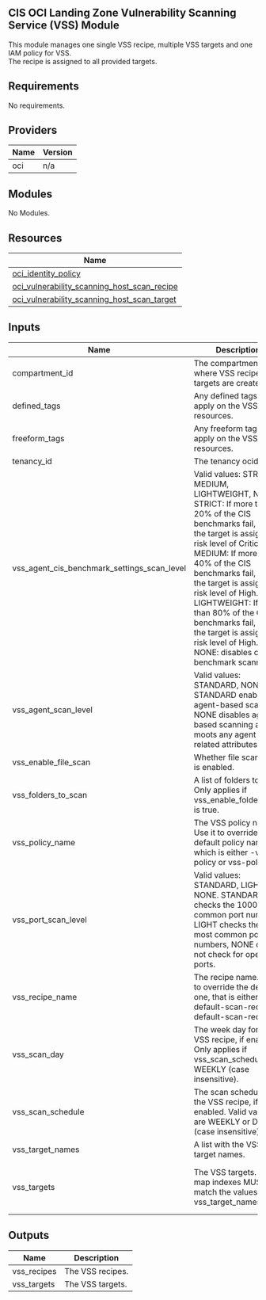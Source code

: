 ## CIS OCI Landing Zone Vulnerability Scanning Service (VSS) Module

This module manages one single VSS recipe, multiple VSS targets and one IAM policy for VSS.  
The recipe is assigned to all provided targets.

## Requirements

No requirements.

## Providers

| Name | Version |
|------|---------|
| oci | n/a |

## Modules

No Modules.

## Resources

| Name |
|------|
| [oci_identity_policy](https://registry.terraform.io/providers/oracle/oci/latest/docs/resources/identity_policy) |
| [oci_vulnerability_scanning_host_scan_recipe](https://registry.terraform.io/providers/oracle/oci/latest/docs/resources/vulnerability_scanning_host_scan_recipe) |
| [oci_vulnerability_scanning_host_scan_target](https://registry.terraform.io/providers/oracle/oci/latest/docs/resources/vulnerability_scanning_host_scan_target) |

## Inputs

| Name | Description | Type | Default | Required |
|------|-------------|------|---------|:--------:|
| compartment\_id | The compartment ocid where VSS recipes and targets are created. | `string` | n/a | yes |
| defined\_tags | Any defined tags to apply on the VSS resources. | `map(string)` | `null` | no |
| freeform\_tags | Any freeform tags to apply on the VSS resources. | `map(string)` | `null` | no |
| tenancy\_id | The tenancy ocid. | `string` | n/a | yes |
| vss\_agent\_cis\_benchmark\_settings\_scan\_level | Valid values: STRICT, MEDIUM, LIGHTWEIGHT, NONE. STRICT: If more than 20% of the CIS benchmarks fail, then the target is assigned a risk level of Critical. MEDIUM: If more than 40% of the CIS benchmarks fail, then the target is assigned a risk level of High. LIGHTWEIGHT: If more than 80% of the CIS benchmarks fail, then the target is assigned a risk level of High. NONE: disables cis benchmark scanning. | `string` | `"MEDIUM"` | no |
| vss\_agent\_scan\_level | Valid values: STANDARD, NONE. STANDARD enables agent-based scanning. NONE disables agent-based scanning and moots any agent related attributes. | `string` | `"STANDARD"` | no |
| vss\_enable\_file\_scan | Whether file scanning is enabled. | `bool` | `false` | no |
| vss\_folders\_to\_scan | A list of folders to scan. Only applies if vss\_enable\_folder\_scan is true. | `list(string)` | n/a | yes |
| vss\_policy\_name | The VSS policy name. Use it to override the default policy name, which is either <name-prefix>-vss-policy or vss-policy. | `string` | `null` | no |
| vss\_port\_scan\_level | Valid values: STANDARD, LIGHT, NONE. STANDARD checks the 1000 most common port numbers, LIGHT checks the 100 most common port numbers, NONE does not check for open ports. | `string` | `"STANDARD"` | no |
| vss\_recipe\_name | The recipe name. Use it to override the default one, that is either <name-prefix>-default-scan-recipe or default-scan-recipe. | `string` | `"lz-scan-recipe"` | no |
| vss\_scan\_day | The week day for the VSS recipe, if enabled. Only applies if vss\_scan\_schedule is WEEKLY (case insensitive). | `string` | `"SUNDAY"` | no |
| vss\_scan\_schedule | The scan schedule for the VSS recipe, if enabled. Valid values are WEEKLY or DAILY (case insensitive). | `string` | `"WEEKLY"` | no |
| vss\_target\_names | A list with the VSS target names. | `list(string)` | n/a | yes |
| vss\_targets | The VSS targets. The map indexes MUST match the values in vss\_target\_names. | <pre>map(object({<br>    target_compartment_id = string<br>    target_compartment_name = string<br>  }))</pre> | n/a | yes |

## Outputs

| Name | Description |
|------|-------------|
| vss\_recipes | The VSS recipes. |
| vss\_targets | The VSS targets. |
